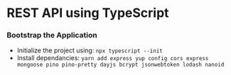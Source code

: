 # REST API using TypeScript

### Bootstrap the Application

- Initialize the project using: `npx typescript --init`
- Install dependancies: `yarn add express yup config cors express mongoose pino pino-pretty dayjs bcrypt jsonwebtoken lodash nanoid`
